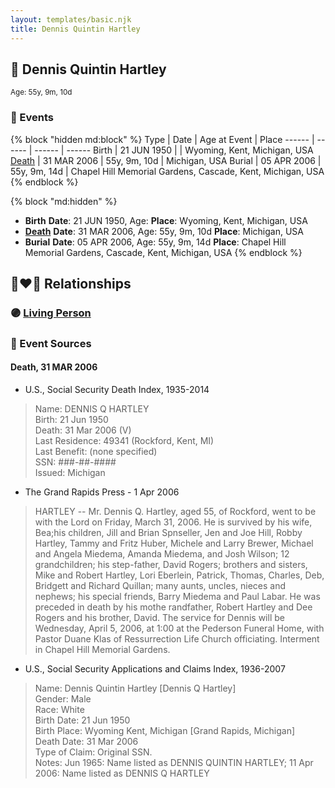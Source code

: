 ```yaml
---
layout: templates/basic.njk
title: Dennis Quintin Hartley
---
```

## 🔵 Dennis Quintin Hartley
<small>Age: 55y, 9m, 10d</small>


### 📆 Events

{% block "hidden md:block" %}
Type | Date | Age at Event | Place
------ | ------ | ------ | ------
Birth | 21 JUN 1950 |  | Wyoming, Kent, Michigan, USA
[Death](#event-event-3) | 31 MAR 2006 | 55y, 9m, 10d | Michigan, USA
Burial | 05 APR 2006 | 55y, 9m, 14d | Chapel Hill Memorial Gardens, Cascade, Kent, Michigan, USA
{% endblock %}

{% block "md:hidden" %}
- **Birth**
**Date**: 21 JUN 1950, Age:
**Place**: Wyoming, Kent, Michigan, USA
- **[Death](#event-event-3)**
**Date**: 31 MAR 2006, Age: 55y, 9m, 10d
**Place**: Michigan, USA
- **Burial**
**Date**: 05 APR 2006, Age: 55y, 9m, 14d
**Place**: Chapel Hill Memorial Gardens, Cascade, Kent, Michigan, USA
{% endblock %}

## 👩‍❤️‍👨 Relationships

### 🟣 [Living Person](/people/9/91180844)

### 📰 Event Sources

#### <a id="event-event-3"></a> Death, 31 MAR 2006
* U.S., Social Security Death Index, 1935-2014
>   
  > Name: DENNIS Q HARTLEY  
  > Birth: 21 Jun 1950  
  > Death: 31 Mar 2006 (V)  
  > Last Residence: 49341 (Rockford, Kent, MI)  
  > Last Benefit: (none specified)  
  > SSN: ###-##-####  
  > Issued: Michigan
* The Grand Rapids Press  - 1 Apr 2006
>   
  > HARTLEY -- Mr. Dennis Q. Hartley, aged 55, of Rockford, went to be with the Lord on Friday, March 31, 2006. He is survived by his wife, Bea;his children, Jill and Brian Spnseller, Jen and Joe Hill, Robby Hartley, Tammy and Fritz Huber, Michele and Larry Brewer, Michael and Angela Miedema, Amanda Miedema, and Josh Wilson; 12 grandchildren; his step-father, David Rogers; brothers and sisters, Mike and Robert Hartley, Lori Eberlein, Patrick, Thomas, Charles, Deb, Bridgett and Richard Quillan;  many aunts, uncles, nieces and nephews; his special friends, Barry Miedema and Paul Labar. He was preceded in death by his mothe randfather, Robert Hartley and Dee Rogers and his brother, David. The service for Dennis will be Wednesday, April 5, 2006, at 1:00 at the Pederson Funeral Home, with Pastor Duane Klas of Ressurrection Life Church officiating. Interment in Chapel Hill Memorial Gardens.
* U.S., Social Security Applications and Claims Index, 1936-2007
>   
  > Name: Dennis Quintin Hartley [Dennis Q Hartley]   
  > Gender: Male  
  > Race: White  
  > Birth Date: 21 Jun 1950  
  > Birth Place: Wyoming Kent, Michigan [Grand Rapids, Michigan]   
  > Death Date: 31 Mar 2006  
  > Type of Claim: Original SSN.  
  > Notes: Jun 1965: Name listed as DENNIS QUINTIN HARTLEY; 11 Apr 2006: Name listed as DENNIS Q HARTLEY
